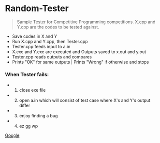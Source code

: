 # Random-Tester
>Sample Tester for Competitive Programming competitions.
> X.cpp and Y.cpp are the codes to be tested against.
* Save codes in X and Y 
* Run X.cpp and Y.cpp, then Tester.cpp
* Tester.cpp feeds input to a.in
* X.exe and Y.exe are executed and Outputs saved to x.out and y.out
* Tester.cpp reads outputs and compares
* Prints "OK" for same outputs | Prints "Wrong" if otherwise and stops

### When Tester fails:
	
* 1) close exe file 
* 2) open a.in 
	     which will consist of test case where X's and Y's output differ
* 3) enjoy finding a bug 
* 4) ez gg wp 
	
[Google](https://www.google.com)